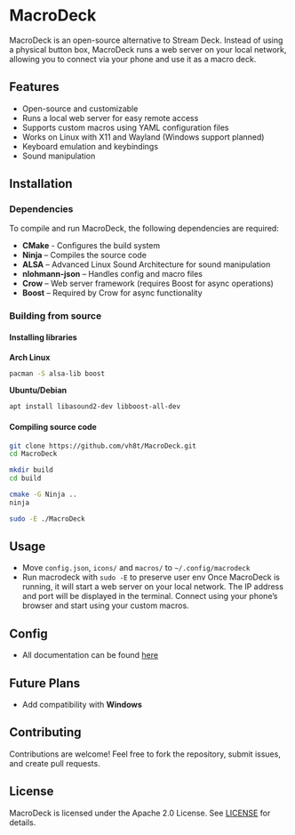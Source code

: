 # MacroDeck

MacroDeck is an open-source alternative to Stream Deck. Instead of using a physical button box, MacroDeck runs a web server on your local network, allowing you to connect via your phone and use it as a macro deck.

## Features
- Open-source and customizable
- Runs a local web server for easy remote access
- Supports custom macros using YAML configuration files
- Works on Linux with X11 and Wayland (Windows support planned)
- Keyboard emulation and keybindings
- Sound manipulation

## Installation
### Dependencies
To compile and run MacroDeck, the following dependencies are required:

- **CMake** - Configures the build system
- **Ninja** – Compiles the source code
- **ALSA** – Advanced Linux Sound Architecture for sound manipulation
- **nlohmann-json** – Handles config and macro files
- **Crow** – Web server framework (requires Boost for async operations)
- **Boost** – Required by Crow for async functionality

### Building from source
#### Installing libraries

**Arch Linux**
```sh
pacman -S alsa-lib boost
```

**Ubuntu/Debian**
```sh
apt install libasound2-dev libboost-all-dev
```

#### Compiling source code
```sh
git clone https://github.com/vh8t/MacroDeck.git
cd MacroDeck

mkdir build
cd build

cmake -G Ninja ..
ninja

sudo -E ./MacroDeck
```

## Usage
- Move `config.json`, `icons/` and `macros/` to `~/.config/macrodeck`
- Run macrodeck with `sudo -E` to preserve user env
Once MacroDeck is running, it will start a web server on your local network. The IP address and port will be displayed in the terminal. Connect using your phone’s browser and start using your custom macros.

## Config
- All documentation can be found [here](https://github.com/vh8t/MacroDeck/wiki)

## Future Plans
- Add compatibility with **Windows**

## Contributing
Contributions are welcome! Feel free to fork the repository, submit issues, and create pull requests.

## License
MacroDeck is licensed under the Apache 2.0 License. See [LICENSE](LICENSE) for details.
